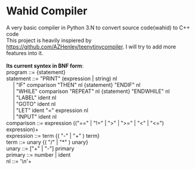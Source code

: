 # Wahid Compiler
A very basic compiler in Python 3.N to convert source code(wahid) to C++ code <br/>
This project is heavily inspiered by https://github.com/AZHenley/teenytinycompiler. I will try to add more features into it.<br/>
<br/>
<b>Its current syntex in BNF form</b>:<br/>
program ::= {statement} <br/>
statement ::= "PRINT" (expression | string) nl <br/>
&emsp;    | "IF" comparison "THEN" nl {statement} "ENDIF" nl <br/>
&emsp;    | "WHILE" comparison "REPEAT" nl {statement} "ENDWHILE" nl <br/>
&emsp;    | "LABEL" ident nl <br/>
&emsp;    | "GOTO" ident nl <br/>
&emsp;    | "LET" ident "=" expression nl <br/>
&emsp;    | "INPUT" ident nl <br/>
comparison ::= expression (("==" | "!=" | ">" | ">=" | "<" | "<=") expression)+ <br/>
expression ::= term {( "-" | "+" ) term} <br/>
term ::= unary {( "/" | "*" ) unary} <br/>
unary ::= ["+" | "-"] primary <br/>
primary ::= number | ident <br/>
nl ::= '\n'+ <br/>
